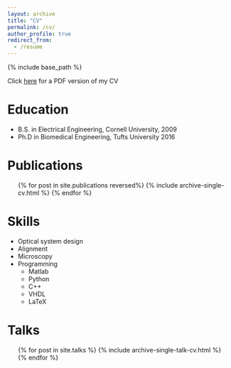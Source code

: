 ```yaml
---
layout: archive
title: "CV"
permalink: /cv/
author_profile: true
redirect_from:
  - /resume
---
```


{% include base_path %}

Click [here](../files/LaTex_CV_10Mar2022.pdf) for a PDF version of my CV

Education
======
* B.S. in Electrical Engineering, Cornell University, 2009
* Ph.D in Biomedical Engineering, Tufts University 2016
  
Publications
======
  <ul>{% for post in site.publications reversed%}
    {% include archive-single-cv.html %}
  {% endfor %}</ul>
  
Skills
======
* Optical system design
* Alignment
* Microscopy
* Programming
  * Matlab
  * Python
  * C++
  * VHDL
  * LaTeX
  
Talks
======
  <ul>{% for post in site.talks %}
    {% include archive-single-talk-cv.html %}
  {% endfor %}</ul>
  

  

